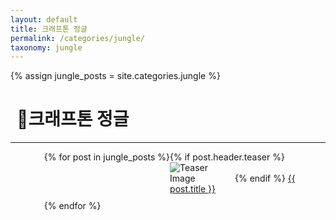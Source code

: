 ```yaml
---
layout: default
title: 크래프톤 정글
permalink: /categories/jungle/
taxonomy: jungle
---
```


{% assign jungle_posts = site.categories.jungle %}

<h1 style="margin-left: 10px;">📌크래프톤 정글</h1>
<hr>
<div class="entries-{{ entries_layout }}" style="margin-left: 30px;">
  <ul style="display: flex; flex-wrap: wrap;">
    {% for post in jungle_posts %}
      <li style="list-style: none; margin-bottom: 10px; width: calc(50% - 5px);"> <!-- 아이템의 너비 조절하여 한 줄에 두 개씩 배치 gpt찬스 씀 -->
      {% if post.header.teaser %}
      <img src="{{ post.header.teaser }}" alt="Teaser Image" style="max-width:100px;">
      {% endif %}
      <a href="{{ site.baseurl }}{{ post.url }}">{{ post.title }}</a>
      </li>
    {% endfor %}
  </ul>
</div>
